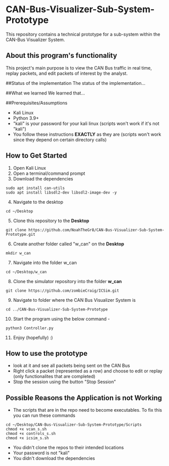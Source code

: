 # CAN-Bus-Visualizer-Sub-System-Prototype
This repository contains a technical prototype for a sub-system within the CAN-Bus Visualizer System.

## About this program's functionality
This project's main purpose is to view the CAN Bus traffic in real time, replay packets, and edit packets of interest by the analyst.

##Status of the implementation
The status of the implementation...

##What we learned
We learned that...

##Prerequisites/Assumptions
* Kali Linux 
* Python 3.9+
* "kali" is your password for your kali linux (scripts won't work if it's not "kali")
* You follow these instructions **EXACTLY** as they are (scripts won't work since they depend on certain directory calls)

## How to Get Started
1. Open Kali Linux
2. Open a terminal/command prompt
3. Download the dependencies
```
sudo apt install can-utils
sudo apt install libsdl2-dev libsdl2-image-dev -y
```
4. Navigate to the desktop
```
cd ~/Desktop
```
5. Clone this repository to the **Desktop**
```
git clone https://github.com/NoahTheGr8/CAN-Bus-Visualizer-Sub-System-Prototype.git
```
6. Create another folder called "w_can" on the **Desktop**
```
mkdir w_can
```
7. Navigate into the folder w_can 
```
cd ~/Desktop/w_can
```
8. Clone the simulator repository into the folder **w_can**
```
git clone https://github.com/zombieCraig/ICSim.git
```
9. Navigate to folder where the CAN Bus Visualizer System is
```
cd ../CAN-Bus-Visualizer-Sub-System-Prototype
```
10. Start the program using the below command - 
```
python3 Controller.py
```
11. Enjoy (hopefully) :)

## How to use the prototype
* look at it and see all packets being sent on the CAN Bus
* Right click a packet (represented as a row) and choose to edit or replay (only functionalites that are completed)
* Stop the session using the button "Stop Session"

## Possible Reasons the Application is not Working
* The scripts that are in the repo need to become executables. To fix this you can run these commands
```
cd ~/Desktop/CAN-Bus-Visualizer-Sub-System-Prototype/Scripts
chmod +x vcan_s.sh
chmod +x controls_s.sh
chmod +x icsim_s.sh
```
* You didn't clone the repos to their intended locations
* Your password is not "kali"
* You didn't download the dependencies

